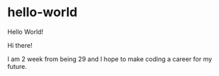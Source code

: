 # hello-world
Hello World!

Hi there!

I am 2 week from being 29 and I hope to make coding a career for my future.
